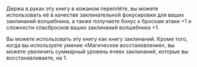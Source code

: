 Держа в руках эту книгу в кожаном переплёте, вы можете использовать её в качестве заклинательной фокусировки для ваших заклинаний волшебника, а также получаете бонус к броскам атаки +1 и сложности спасбросков ваших заклинаний волшебника +1.

Вы можете использовать эту книгу как книгу заклинаний. Кроме того, когда вы используете умение «Магическое восстановление», вы можете увеличить суммарный уровень ячеек заклинаний, которые вы восстанавливаете, на 1.
